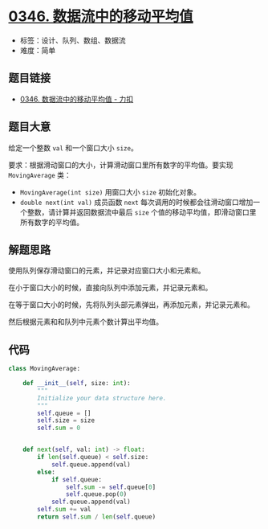 # [0346. 数据流中的移动平均值](https://leetcode.cn/problems/moving-average-from-data-stream/)

- 标签：设计、队列、数组、数据流
- 难度：简单

## 题目链接

- [0346. 数据流中的移动平均值 - 力扣](https://leetcode.cn/problems/moving-average-from-data-stream/)

## 题目大意

给定一个整数 `val` 和一个窗口大小 `size`。

要求：根据滑动窗口的大小，计算滑动窗口里所有数字的平均值。要实现 `MovingAverage` 类：

- `MovingAverage(int size)` 用窗口大小 `size` 初始化对象。
- `double next(int val)` 成员函数 `next` 每次调用的时候都会往滑动窗口增加一个整数，请计算并返回数据流中最后 `size` 个值的移动平均值，即滑动窗口里所有数字的平均值。

## 解题思路

使用队列保存滑动窗口的元素，并记录对应窗口大小和元素和。

在小于窗口大小的时候，直接向队列中添加元素，并记录元素和。

在等于窗口大小的时候，先将队列头部元素弹出，再添加元素，并记录元素和。

然后根据元素和和队列中元素个数计算出平均值。

## 代码

```python
class MovingAverage:

    def __init__(self, size: int):
        """
        Initialize your data structure here.
        """
        self.queue = []
        self.size = size
        self.sum = 0


    def next(self, val: int) -> float:
        if len(self.queue) < self.size:
            self.queue.append(val)
        else:
            if self.queue:
                self.sum -= self.queue[0]
                self.queue.pop(0)
            self.queue.append(val)
        self.sum += val
        return self.sum / len(self.queue)
```

